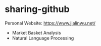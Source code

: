 # sharing-github
Personal Website: https://www.jialinwu.net/

* Market Basket Analysis
* Natural Language Processing
